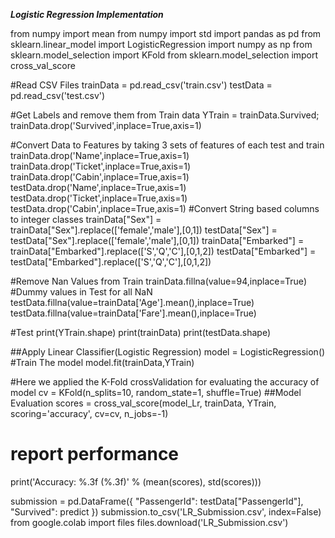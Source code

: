 
***Logistic Regression Implementation***

from numpy import mean
from numpy import std
import pandas as pd
from sklearn.linear_model import LogisticRegression
import numpy as np
from sklearn.model_selection import KFold
from sklearn.model_selection import cross_val_score

#Read CSV Files
trainData = pd.read_csv('train.csv')
testData = pd.read_csv('test.csv')

#Get Labels and remove them from Train data
YTrain = trainData.Survived;
trainData.drop('Survived',inplace=True,axis=1)

#Convert Data to Features by taking 3 sets of features of each test and train 
trainData.drop('Name',inplace=True,axis=1)
trainData.drop('Ticket',inplace=True,axis=1)
trainData.drop('Cabin',inplace=True,axis=1)
testData.drop('Name',inplace=True,axis=1)
testData.drop('Ticket',inplace=True,axis=1)
testData.drop('Cabin',inplace=True,axis=1)
#Convert String based columns to integer classes
trainData["Sex"] = trainData["Sex"].replace(['female','male'],[0,1])
testData["Sex"] = testData["Sex"].replace(['female','male'],[0,1])
trainData["Embarked"] = trainData["Embarked"].replace(['S','Q','C'],[0,1,2])
testData["Embarked"] = testData["Embarked"].replace(['S','Q','C'],[0,1,2])

#Remove Nan Values from Train
trainData.fillna(value=94,inplace=True)
#Dummy values in Test for all NaN
testData.fillna(value=trainData['Age'].mean(),inplace=True)
testData.fillna(value=trainData['Fare'].mean(),inplace=True)

#Test
print(YTrain.shape)
print(trainData)
print(testData.shape)


##Apply Linear Classifier(Logistic Regression)
model = LogisticRegression()
#Train The model
model.fit(trainData,YTrain)

#Here we applied the K-Fold crossValidation for evaluating the accuracy of model 
cv = KFold(n_splits=10, random_state=1, shuffle=True)
##Model Evaluation
scores = cross_val_score(model_Lr, trainData, YTrain, scoring='accuracy', cv=cv, n_jobs=-1)
# report performance
print('Accuracy: %.3f (%.3f)' % (mean(scores), std(scores)))

submission = pd.DataFrame({
        "PassengerId": testData["PassengerId"],
        "Survived": predict
    })
submission.to_csv('LR_Submission.csv', index=False)
from google.colab import files
files.download('LR_Submission.csv')
